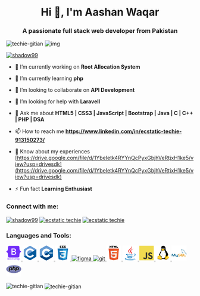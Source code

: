 
<h1 align="center">Hi 👋, I'm Aashan Waqar</h1>
<h3 align="center">A passionate full stack web developer from Pakistan</h3>
<img align="right" width="400px"
  src="https://cdn.dribbble.com/users/1162077/screenshots/3848914/programmer.gif"
  alt="img"
/>

<p align="left"> <img src="https://komarev.com/ghpvc/?username=techie-gitian&label=Profile%20views&color=0e75b6&style=flat" alt="techie-gitian" /> </p>

<p align="left"> <a href="https://twitter.com/shadow99" target="blank"><img src="https://img.shields.io/twitter/follow/shadow99?logo=twitter&style=for-the-badge" alt="shadow99" /></a> </p>

- 🔭 I’m currently working on **Root Allocation System**

- 🌱 I’m currently learning **php**

- 👯 I’m looking to collaborate on **API Development**

- 🤝 I’m looking for help with **Laravell**

- 💬 Ask me about **HTML5 | CSS3 | JavaScript | Bootstrap | Java | C | C++ | PHP | DSA**

- 📫 How to reach me **https://www.linkedin.com/in/ecstatic-techie-913150273/**

- 📄 Know about my experiences [https://drive.google.com/file/d/1YbeIetk4RYYnQcPyxGbjhVeRtjxH1ke5/view?usp=drivesdk](https://drive.google.com/file/d/1YbeIetk4RYYnQcPyxGbjhVeRtjxH1ke5/view?usp=drivesdk)

- ⚡ Fun fact **Learning Enthusiast**

<h3 align="left">Connect with me:</h3>
<p align="left">
<a href="https://twitter.com/shadow99" target="blank"><img align="center" src="https://raw.githubusercontent.com/rahuldkjain/github-profile-readme-generator/master/src/images/icons/Social/twitter.svg" alt="shadow99" height="30" width="40" /></a>
<a href="https://linkedin.com/in/ecstatic techie" target="blank"><img align="center" src="https://raw.githubusercontent.com/rahuldkjain/github-profile-readme-generator/master/src/images/icons/Social/linked-in-alt.svg" alt="ecstatic techie" height="30" width="40" /></a>
<a href="https://stackoverflow.com/users/ecstatic techie" target="blank"><img align="center" src="https://raw.githubusercontent.com/rahuldkjain/github-profile-readme-generator/master/src/images/icons/Social/stack-overflow.svg" alt="ecstatic techie" height="30" width="40" /></a>
</p>

<h3 align="left">Languages and Tools:</h3>
<p align="left"> <a href="https://getbootstrap.com" target="_blank" rel="noreferrer"> <img src="https://raw.githubusercontent.com/devicons/devicon/master/icons/bootstrap/bootstrap-plain-wordmark.svg" alt="bootstrap" width="40" height="40"/> </a> <a href="https://www.cprogramming.com/" target="_blank" rel="noreferrer"> <img src="https://raw.githubusercontent.com/devicons/devicon/master/icons/c/c-original.svg" alt="c" width="40" height="40"/> </a> <a href="https://www.w3schools.com/cpp/" target="_blank" rel="noreferrer"> <img src="https://raw.githubusercontent.com/devicons/devicon/master/icons/cplusplus/cplusplus-original.svg" alt="cplusplus" width="40" height="40"/> </a> <a href="https://www.w3schools.com/css/" target="_blank" rel="noreferrer"> <img src="https://raw.githubusercontent.com/devicons/devicon/master/icons/css3/css3-original-wordmark.svg" alt="css3" width="40" height="40"/> </a> <a href="https://www.figma.com/" target="_blank" rel="noreferrer"> <img src="https://www.vectorlogo.zone/logos/figma/figma-icon.svg" alt="figma" width="40" height="40"/> </a> <a href="https://git-scm.com/" target="_blank" rel="noreferrer"> <img src="https://www.vectorlogo.zone/logos/git-scm/git-scm-icon.svg" alt="git" width="40" height="40"/> </a> <a href="https://www.w3.org/html/" target="_blank" rel="noreferrer"> <img src="https://raw.githubusercontent.com/devicons/devicon/master/icons/html5/html5-original-wordmark.svg" alt="html5" width="40" height="40"/> </a> <a href="https://www.java.com" target="_blank" rel="noreferrer"> <img src="https://raw.githubusercontent.com/devicons/devicon/master/icons/java/java-original.svg" alt="java" width="40" height="40"/> </a> <a href="https://developer.mozilla.org/en-US/docs/Web/JavaScript" target="_blank" rel="noreferrer"> <img src="https://raw.githubusercontent.com/devicons/devicon/master/icons/javascript/javascript-original.svg" alt="javascript" width="40" height="40"/> </a> <a href="https://www.linux.org/" target="_blank" rel="noreferrer"> <img src="https://raw.githubusercontent.com/devicons/devicon/master/icons/linux/linux-original.svg" alt="linux" width="40" height="40"/> </a> <a href="https://www.mysql.com/" target="_blank" rel="noreferrer"> <img src="https://raw.githubusercontent.com/devicons/devicon/master/icons/mysql/mysql-original-wordmark.svg" alt="mysql" width="40" height="40"/> </a> <a href="https://www.php.net" target="_blank" rel="noreferrer"> <img src="https://raw.githubusercontent.com/devicons/devicon/master/icons/php/php-original.svg" alt="php" width="40" height="40"/> </a> </p>

<p><img align="left" src="https://github-readme-stats.vercel.app/api/top-langs?username=techie-gitian&show_icons=true&locale=en&layout=compact" alt="techie-gitian" /></p>

<p>&nbsp;<img align="center" src="https://github-readme-stats.vercel.app/api?username=techie-gitian&show_icons=true&locale=en" alt="techie-gitian" /></p>


